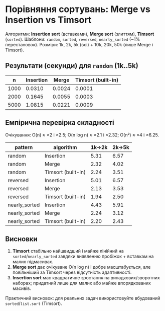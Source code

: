 # Порівняння сортувань: Merge vs Insertion vs Timsort

Алгоритми: **Insertion sort** (вставками), **Merge sort** (злиттям), **Timsort** (`sorted`).
Шаблони: `random`, `sorted`, `reversed`, `nearly_sorted` (~1% перестановок).
Розміри: 1k, 2k, 5k (всі) + 10k, 20k, 50k (лише Merge і Timsort).

## Результати (секунди) для `random` (1k..5k)
| n | Insertion | Merge | Timsort (built-in) |
|---|---|---|---|
| 1000 | 0.0310 | 0.0024 | 0.0001 |
| 2000 | 0.1645 | 0.0055 | 0.0003 |
| 5000 | 1.0815 | 0.0221 | 0.0009 |

## Емпірична перевірка складності
Очікування: O(n) ≈ ×2 і ×2.5; O(n log n) ≈ ×2.1 і ×2.32; O(n²) ≈ ×4 і ×6.25.

| pattern | algorithm | 1k→2k | 2k→5k |
|---|---|---|---|
| random | Insertion | 5.31 | 6.57 |
| random | Merge | 2.32 | 4.02 |
| random | Timsort (built-in) | 2.24 | 3.51 |
| reversed | Insertion | 5.01 | 6.57 |
| reversed | Merge | 2.13 | 3.53 |
| reversed | Timsort (built-in) | 1.94 | 2.50 |
| nearly_sorted | Insertion | 4.43 | 5.91 |
| nearly_sorted | Merge | 2.24 | 3.12 |
| nearly_sorted | Timsort (built-in) | 2.20 | 2.43 |

## Висновки
1. **Timsort** стабільно найшвидший і майже лінійний на `sorted`/`nearly_sorted` завдяки виявленню пробіжок + вставкам на малих підмасивах.
2. **Merge sort** дає очікуване O(n log n) і добре масштабується, але повільніший за Timsort через відсутність адаптивності.
3. **Insertion sort** має квадратичне зростання на випадкових/зворотних наборах; придатний лише для малих або майже впорядкованих масивів.

Практичний висновок: для реальних задач використовуйте вбудований `sorted`/`list.sort` (Timsort).
